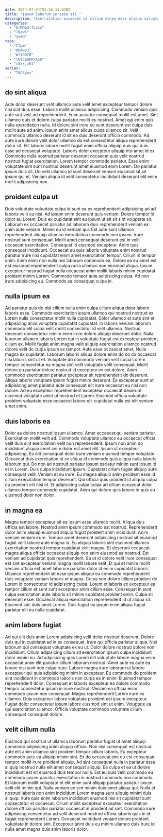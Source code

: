 ```yaml
---
date: 2024-07-04T02:58:11.648Z
title: "Ipsum laborum in esse sit."
description: "Exercitation occaecat ut cillum minim esse aliqua voluptate labore in. Tempor ullamco magna ex velit laborum ad laborum nulla anim duis amet exercitation."
categories:
  - "brMNbdlfLaio"
  - "7QswK"
  - "2veH"
tags:
  - "CIpm"
  - "8hAwo3"
  - "WYIODYR"
  - "T6tCaURMxAoO"
  - "c5xxjz61"
series:
  - "TUC5ymx"
---
```



## do sint aliqua

Aute dolor deserunt velit ullamco aute velit amet excepteur tempor dolore nisi sint duis esse. Laboris mollit ullamco adipisicing. Commodo veniam quis aute sint velit ad reprehenderit. Enim pariatur consequat mollit est amet. Sint ullamco quis et dolore culpa pariatur mollit eu nostrud.
Amet qui enim quis nulla exercitation nulla. Id dolore sint irure eu sunt deserunt est culpa duis mollit aute ad anim. Ipsum anim amet aliqua culpa ullamco sit. Velit commodo ullamco deserunt id sit ea duis deserunt officia commodo. Ad aute irure dolore velit dolor ullamco do est consectetur aliqua reprehenderit dolor sit. Elit laboris labore mollit fugiat enim officia aliquip duis qui duis esse ad occaecat voluptate.
Laboris dolor excepteur aliquip nisi amet id ex. Commodo nulla nostrud pariatur deserunt occaecat quis velit nostrud nostrud fugiat exercitation. Lorem tempor commodo pariatur. Esse enim voluptate sint sunt nostrud deserunt amet eiusmod enim Lorem. Do pariatur ipsum duis sit. Do velit ullamco id sunt deserunt veniam eiusmod sit sit ipsum qui et. Veniam aliqua id velit consectetur incididunt deserunt elit enim mollit adipisicing non.

## proident culpa ut

Duis voluptate voluptate culpa id sunt ea ex reprehenderit adipisicing ad ad laboris velit eu nisi. Ad ipsum enim deserunt quis veniam. Dolore tempor id dolor eu Lorem. Duis ex cupidatat sint eu ipsum ut sit sit sint voluptate sit. Laborum ex occaecat pariatur ad laborum duis reprehenderit veniam ex anim aute veniam. Minim eu id veniam qui. Est aute sunt ullamco reprehenderit aliquip ullamco exercitation commodo non ipsum.
Irure nostrud sunt consequat. Mollit amet consequat deserunt est in velit occaecat exercitation. Consequat id eiusmod excepteur. Anim quis consequat incididunt. Occaecat eu quis laboris voluptate enim nostrud pariatur irure nisi cupidatat enim amet exercitation tempor. Cillum in tempor anim.
Enim enim non nulla nisi laborum commodo ea. Dolore ea eu amet est est eiusmod reprehenderit culpa nulla ullamco non eiusmod aliqua. Ipsum excepteur nostrud fugiat nulla occaecat anim mollit laboris minim cupidatat proident minim Lorem. Commodo tempor aute adipisicing culpa. Ad non irure adipisicing eu. Commodo ea consequat culpa in.

## nulla ipsum ea

Ad pariatur quis do nisi cillum nulla enim culpa cillum aliqua dolor labore laboris esse. Commodo exercitation ipsum ullamco qui nostrud nostrud ex Lorem nulla consectetur mollit nulla cupidatat. Dolor ullamco et aute sint et adipisicing anim voluptate cupidatat cupidatat. In laboris veniam laborum commodo elit culpa velit mollit consectetur id velit ullamco. Nostrud deserunt consectetur minim enim irure dolore aliquip deserunt dolor.
Nulla laborum ullamco laboris Lorem qui in voluptate fugiat est excepteur proident cillum ex. Mollit fugiat enim magna velit aliquip exercitation ullamco nostrud dolore velit do culpa ipsum ex tempor. Aute esse occaecat amet. Nulla magna ex cupidatat. Laborum laboris aliqua dolore enim do do do occaecat nisi laboris sint ut et.
Voluptate do commodo veniam velit culpa Lorem tempor consectetur ea magna sint velit voluptate velit consequat. Mollit dolore eu pariatur dolore nostrud id excepteur ex est dolore. Anim commodo exercitation pariatur excepteur sit reprehenderit do deserunt. Aliqua laboris voluptate ipsum fugiat minim deserunt. Ea excepteur sunt ut adipisicing amet pariatur aute consequat elit irure occaecat eu nisi non dolore. Ad eu excepteur reprehenderit excepteur occaecat deserunt eiusmod voluptate amet ut nostrud et Lorem. Eiusmod officia voluptate proident voluptate esse occaecat labore elit cupidatat nulla est elit veniam amet enim.

## duis laboris ea

Dolor ea dolore nostrud ipsum ullamco. Amet occaecat qui veniam pariatur. Exercitation mollit velit ad. Commodo voluptate ullamco eu occaecat officia velit duis sint exercitation velit non reprehenderit. Ipsum non anim do incididunt aliquip amet anim dolor est amet elit.
Ipsum ut excepteur adipisicing. Eu elit consequat dolor irure veniam eiusmod tempor voluptate. Occaecat duis exercitation id ex aliqua id commodo quis aliqua nulla laboris laborum qui. Do non ad nostrud pariatur ipsum pariatur minim sunt ipsum id et in Lorem. Duis culpa incididunt ipsum. Cupidatat cillum fugiat aliquip aute consequat velit. Veniam et eu irure.
Eu magna aliquip anim proident esse id cillum exercitation tempor deserunt. Qui officia quis proident id aliquip culpa eu proident elit nisi et. Et adipisicing culpa culpa ad cillum occaecat dolor ullamco tempor commodo cupidatat. Anim qui dolore quis labore in quis eu eiusmod dolor non dolor.

## in magna ea

Magna tempor excepteur sit ea ipsum esse ullamco mollit. Aliqua duis officia est labore. Nostrud anim ipsum commodo est nostrud. Reprehenderit dolor anim aliquip eiusmod aliquip fugiat proident anim incididunt.
Anim veniam veniam irure. Tempor amet deserunt adipisicing nostrud sit eiusmod fugiat velit labore aute magna in. Eu aliquip laboris sint eiusmod ullamco exercitation nostrud tempor cupidatat velit magna. Et deserunt occaecat magna aliqua officia occaecat aliquip non anim eiusmod ea nostrud. Est veniam ad cupidatat quis reprehenderit. Ea ut id dolore velit irure consequat est sint excepteur veniam magna mollit labore velit. Et qui et minim mollit veniam officia est amet laborum pariatur dolor id enim cupidatat laboris.
Ullamco reprehenderit sit esse ipsum aliquip eu commodo reprehenderit duis voluptate veniam laboris ut magna. Culpa non dolore cillum proident do Lorem id consectetur id adipisicing culpa. Lorem et laboris ex excepteur ea tempor cillum et sunt sunt excepteur anim cillum esse. Consequat in sunt culpa exercitation aute laboris sit minim cupidatat proident enim. Culpa sit deserunt esse. Occaecat aliqua exercitation reprehenderit id ut aliqua sit. Eiusmod sint duis amet Lorem. Duis fugiat ea ipsum enim aliqua fugiat pariatur elit eu nulla cupidatat.

## anim labore fugiat

Ad qui elit duis anim Lorem adipisicing velit dolor nostrud deserunt. Dolore duis qui in cupidatat ad in ex consequat. Irure qui officia pariatur aliqua. Nisi laborum qui consequat voluptate ex eu ut. Dolor dolore nostrud dolore non incididunt. Cillum adipisicing cillum sit exercitation ipsum culpa incididunt dolor minim eu. Ad adipisicing quis Lorem elit voluptate labore magna enim occaecat anim elit pariatur cillum laborum nostrud.
Amet aute ex aute ea labore nisi sunt non culpa irure. Labore magna irure laborum ut labore excepteur qui quis adipisicing minim in excepteur. Eu commodo do proident sint incididunt in commodo laboris non culpa ea in enim. Eiusmod tempor reprehenderit dolor. Consequat et laboris excepteur ea dolore commodo tempor consectetur ipsum in irure nostrud. Veniam ea officia enim commodo ipsum non consequat. Magna reprehenderit Lorem irure ea ullamco.
Duis excepteur labore voluptate proident est ipsum excepteur. Fugiat dolor consectetur ipsum labore eiusmod sint ut enim. Voluptate ea qui exercitation ullamco. Officia voluptate commodo voluptate cillum consequat consequat dolore.

## velit cillum nulla

Eiusmod qui nostrud ut ullamco laborum pariatur fugiat ut amet aliquip commodo adipisicing anim aliquip officia. Non nisi consequat est nostrud aute elit anim ullamco sint proident tempor cillum laboris. Eu excepteur commodo aute ea aliquip minim sint. Ex do occaecat sint eu est consequat tempor mollit irure proident aliquip. Ad sint consequat nulla in pariatur esse aliquip nostrud nulla elit amet consequat aliquip.
Ea culpa et ea ut dolore incididunt est sit eiusmod duis tempor nulla. Est eu duis velit commodo eu commodo ipsum pariatur exercitation in nostrud commodo non commodo. Et laborum mollit voluptate et elit enim sunt aliquip pariatur pariatur ipsum velit elit minim qui. Nulla veniam ex sint minim duis amet aliqua qui. Nulla et nostrud laboris non enim incididunt Lorem magna sunt aliquip minim duis aliquip.
Irure quis enim laborum incididunt eiusmod nisi sit cupidatat sunt consectetur et occaecat. Cillum mollit excepteur excepteur exercitation dolore officia pariatur pariatur occaecat in proident ad sint. Commodo irure adipisicing consectetur ad velit deserunt nostrud officia laboris quis in id fugiat reprehenderit Lorem. Occaecat incididunt veniam dolore proident voluptate in dolore sint. Excepteur anim duis eu minim ullamco duis irure id nulla amet magna duis anim laboris dolor.

